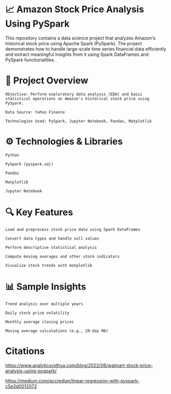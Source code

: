 # 📈 Amazon Stock Price Analysis Using PySpark

This repository contains a data science project that analyzes Amazon's historical stock price using Apache Spark (PySpark). The project demonstrates how to handle large-scale time series financial data efficiently and extract meaningful insights from it using Spark DataFrames and PySpark functionalities.

# 🚀 Project Overview

    Objective: Perform exploratory data analysis (EDA) and basic statistical operations on Amazon's historical stock price using PySpark.

    Data Source: Yahoo Finance

    Technologies Used: PySpark, Jupyter Notebook, Pandas, Matplotlib

# ⚙️ Technologies & Libraries

    Python

    PySpark (pyspark.sql)

    Pandas

    Matplotlib

    Jupyter Notebook

# 🔍 Key Features

    Load and preprocess stock price data using Spark DataFrames

    Convert data types and handle null values

    Perform descriptive statistical analysis

    Compute moving averages and other stock indicators

    Visualize stock trends with matplotlib

# 📊 Sample Insights

    Trend analysis over multiple years

    Daily stock price volatility

    Monthly average closing prices

    Moving average calculations (e.g., 20-day MA)

# Citations

https://www.analyticsvidhya.com/blog/2022/06/walmart-stock-price-analysis-using-pyspark/

https://medium.com/accredian/linear-regression-with-pyspark-c5e2d0012072
